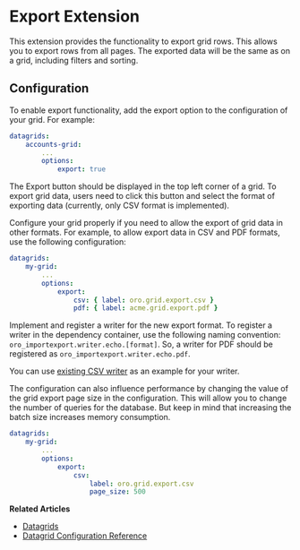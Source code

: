 <a id="customize-datagrids-extensions-export"></a>

# Export Extension

This extension provides the functionality to export grid rows. This allows you to export rows from all pages. The exported data will be the same as on a grid, including filters and sorting.

## Configuration

To enable export functionality, add the export option to the configuration of your grid. For example:

```yaml
datagrids:
    accounts-grid:
        ...
        options:
            export: true
```

The Export button should be displayed in the top left corner of a grid. To export grid data, users need to click this button and select the format of exporting data (currently, only CSV format is implemented).

Configure your grid properly if you need to allow the export of grid data in other formats. For example, to allow export data in CSV and PDF formats, use the following configuration:

```yaml
datagrids:
    my-grid:
        ...
        options:
            export:
                csv: { label: oro.grid.export.csv }
                pdf: { label: acme.grid.export.pdf }
```

Implement and register a writer for the new export format. To register a writer in the dependency container, use the following naming convention: `oro_importexport.writer.echo.[format]`. So, a writer for PDF should be registered as `oro_importexport.writer.echo.pdf`.

You can use <a href="https://github.com/oroinc/platform/blob/master/src/Oro/Bundle/ImportExportBundle/Writer/CsvEchoWriter.php" target="_blank">existing CSV writer</a> as an example for your writer.

The configuration can also influence performance by changing the value of the grid export page size in the configuration. This will allow you to change the number of queries for the database. But keep in mind that increasing the batch size increases memory consumption.

```yaml
datagrids:
    my-grid:
        ...
        options:
            export:
                csv:
                    label: oro.grid.export.csv
                    page_size: 500
```

**Related Articles**

* [Datagrids](../../../data-grids/index.md#data-grids)
* [Datagrid Configuration Reference](../../../../configuration/yaml/datagrids.md#reference-format-datagrids)

<!-- Frontend -->

